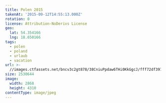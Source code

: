```yaml
---
title: Polen 2015
takenAt: '2015-09-12T14:55:13.000Z'
rotation: 0
license: Attribution-NoDerivs License
geo:
  lat: 54.354166
  lng: 18.650166
tags:
  - polen
  - poland
  - urlaub
  - vacation
url: >-
  //images.ctfassets.net/bncv3c2gt878/38CniuPpdaw6THi0KkGgcJ/fff72df397b28acf8b3eb95f2a97f105/polen-2015_25657113790_o
size: 2530644
image:
  width: 2868
  height: 4310
contentType: image/jpeg
---
```


